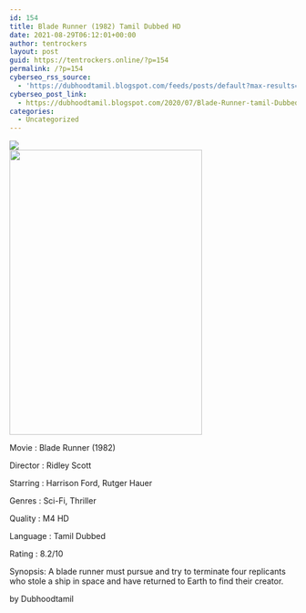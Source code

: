 ```yaml
---
id: 154
title: Blade Runner (1982) Tamil Dubbed HD
date: 2021-08-29T06:12:01+00:00
author: tentrockers
layout: post
guid: https://tentrockers.online/?p=154
permalink: /?p=154
cyberseo_rss_source:
  - 'https://dubhoodtamil.blogspot.com/feeds/posts/default?max-results=150&start-index=151'
cyberseo_post_link:
  - https://dubhoodtamil.blogspot.com/2020/07/Blade-Runner-tamil-Dubbed-hd.html
categories:
  - Uncategorized
---
```

<div class="media_block">
  <img src="https://1.bp.blogspot.com/-ekYMD1JVdXc/XyKx-BNsz3I/AAAAAAAAB1E/aHt1vUNK5UIq_Lh5VBPbvv7BqzEVCTocACNcBGAsYHQ/s72-w338-h500-c/unnamed%2B%25281%2529.jpg" class="media_thumbnail" />
</div>

<div class="separator">
  <a href="https://1.bp.blogspot.com/-ekYMD1JVdXc/XyKx-BNsz3I/AAAAAAAAB1E/aHt1vUNK5UIq_Lh5VBPbvv7BqzEVCTocACNcBGAsYHQ/s512/unnamed%2B%25281%2529.jpg" imageanchor="1"><img loading="lazy" border="0" data-original-height="512" data-original-width="346" height="500" src="https://1.bp.blogspot.com/-ekYMD1JVdXc/XyKx-BNsz3I/AAAAAAAAB1E/aHt1vUNK5UIq_Lh5VBPbvv7BqzEVCTocACNcBGAsYHQ/w338-h500/unnamed%2B%25281%2529.jpg" width="338" /></a>
</div>

Movie	<span></span>:	<span></span>Blade Runner (1982)

Director	<span></span>:	<span></span>Ridley Scott

Starring	<span></span>:	<span></span>Harrison Ford, Rutger Hauer

Genres	<span></span>:	<span></span>Sci-Fi, Thriller

Quality	<span></span>:	<span></span>M4 HD

Language	<span></span>:	<span></span>Tamil Dubbed

Rating	<span></span>:	<span></span>8.2/10

Synopsis: A blade runner must pursue and try to terminate four replicants who stole a ship in space and have returned to Earth to find their creator.

<span>by Dubhoodtamil</span>